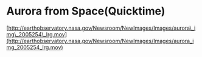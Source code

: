 <!--
id: 4236203
link: http://tumblr.atmos.org/post/4236203/aurora-from-space-quicktime
slug: aurora-from-space-quicktime
date: Mon Jun 25 2007 09:22:04 GMT-0700 (PDT)
publish: 2007-06-025
tags: 
title: Aurora from Space(Quicktime)
-->


Aurora from Space(Quicktime)
============================

[http://earthobservatory.nasa.gov/Newsroom/NewImages/Images/aurora\_img\_2005254\_lrg.mov](http://earthobservatory.nasa.gov/Newsroom/NewImages/Images/aurora_img_2005254_lrg.mov)

